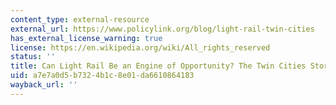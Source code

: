 ```yaml
---
content_type: external-resource
external_url: https://www.policylink.org/blog/light-rail-twin-cities
has_external_license_warning: true
license: https://en.wikipedia.org/wiki/All_rights_reserved
status: ''
title: Can Light Rail Be an Engine of Opportunity? The Twin Cities Story
uid: a7e7a0d5-b732-4b1c-8e01-da6610864183
wayback_url: ''
---
```

